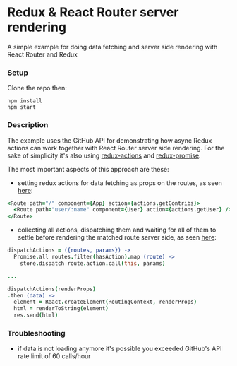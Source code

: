 # Redux & React Router server rendering

A simple example for doing data fetching and server side rendering with React Router and Redux

### Setup

Clone the repo then:

```
npm install
npm start
```

### Description

The example uses the GitHub API for demonstrating how async Redux
actions can work together with React Router server side rendering.
For the sake of simplicity it's also using
[redux-actions](https://github.com/acdlite/redux-actions) and
[redux-promise](https://github.com/acdlite/redux-promise).

The most important aspects of this approach are these:

- setting redux actions for data fetching as props on the routes, as
seen [here](https://github.com/nickdima/redux-react-router-server/blob/master/routes.cjsx#L9):

```coffee
<Route path="/" component={App} action={actions.getContribs}>
  <Route path="user/:name" component={User} action={actions.getUser} />
</Route>
```

- collecting all actions, dispatching them and waiting for all of them to settle before rendering the matched route server side, as seen [here](https://github.com/nickdima/redux-react-router-server/blob/master/index.coffee#L21):

```coffee
dispatchActions = ({routes, params}) ->
  Promise.all routes.filter(hasAction).map (route) ->
    store.dispatch route.action.call(this, params)

...

dispatchActions(renderProps)
.then (data) ->
  element = React.createElement(RoutingContext, renderProps)
  html = renderToString(element)
  res.send(html)
```

### Troubleshooting

- if data is not loading anymore it's possible you exceeded GitHub's API rate
limit of 60 calls/hour
